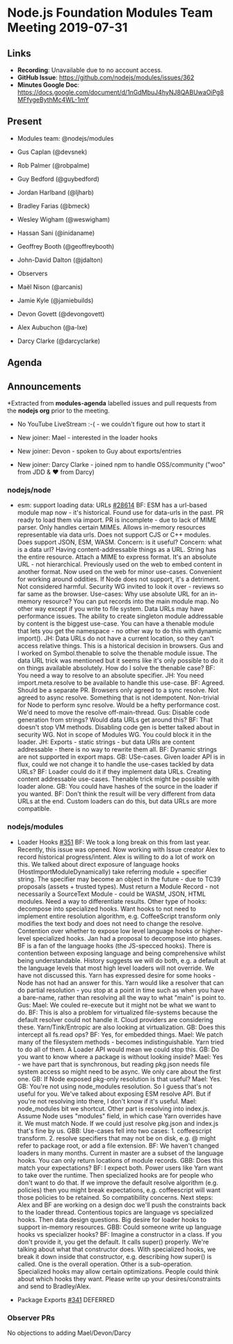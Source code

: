 # Node.js Foundation Modules Team Meeting 2019-07-31

## Links

* **Recording**: Unavailable due to no account access.
* **GitHub Issue**: https://github.com/nodejs/modules/issues/362
* **Minutes Google Doc**: https://docs.google.com/document/d/1nGdMbuJ4hyNJ8QABUwaOiPg8MFfygeBythMc4WL-1mY

## Present

* Modules team: @nodejs/modules
* Gus Caplan (@devsnek)
* Rob Palmer (@robpalme)
* Guy Bedford (@guybedford)
* Jordan Harlband (@ljharb)
* Bradley Farias (@bmeck)
* Wesley Wigham (@weswigham)
* Hassan Sani (@inidaname)
* Geoffrey Booth (@geoffreybooth)
* John-David Dalton (@jdalton)

* Observers
* Maël Nison (@arcanis)
* Jamie Kyle (@jamiebuilds)
* Devon Govett (@devongovett)
* Alex Aubuchon (@a-lxe)
* Darcy Clarke (@darcyclarke)


## Agenda

## Announcements
 
*Extracted from **modules-agenda** labelled issues and pull requests from the **nodejs org** prior to the meeting.

* No YouTube LiveStream :-(  - we couldn't figure out how to start it

* New joiner: Mael - interested in the loader hooks
* New joiner: Devon - spoken to Guy about exports/entries
* New joiner: Darcy Clarke - joined npm to handle OSS/community ("woo" from JDD & ❤️ from Darcy)

### nodejs/node

* esm: support loading data: URLs [#28614](https://github.com/nodejs/node/pull/28614)
BF: ESM has a url-based module map now - it's historical. Found use for data-urls in the past.  PR ready to load them via import.  PR is incomplete - due to lack of MIME parser. Only handles certain MIMEs. Allows in-memory resources representable via data urls.  Does not support CJS or C++ modules.  Does support JSON, ESM, WASM. Concern: is it useful? Concern: what is a data url?
Having content-addressable things as a URL. String has the entire resource. Attach a MIME to express format.  It's an absolute URL - not hierarchical.  Previously used on the web to embed content in another format.  Now used on the web for minor use-cases. Convenient for working around oddities. If Node does not support, it's a detriment.  Not considered harmful. Security WG invited to look it over - reviews so far same as the browser.
Use-cases:
Why use absolute URL for an in-memory resource?  You can put records into the main module map.  No other way except if you write to file system. Data URLs may have performance issues.  The ability to create singleton module addressable by content is the biggest use-case.  You can have a thenable module that lets you get the namespace - no other way to do this with dynamic import().
JH: Data URLs do not have a current location, so they can't access relative things. This is a historical decision in browsers. Gus and I worked on Symbol.thenable to solve the thenable module issue. The data URL trick was mentioned but it seems like it's only possible to do it on things available absolutely. How do I solve the thenable case?
BF: You need a way to resolve to an absolute specifier.
JH: You need import.meta.resolve to be available to handle this use-case.
BF: Agreed. Should be a separate PR. Browsers only agreed to a sync resolve. Not agreed to async resolve. Something that is not idempotent. Non-trivial for Node to perform sync resolve. Would be a hefty performance cost. We'd need to move the resolve off-main-thread.
Gus: Disable code generation from strings? Would data URLs get around this?
BF: That doesn't stop VM methods. Disabling code gen is better talked about in security WG.  Not in scope of Modules WG. You could block it in the loader.
JH: Exports - static strings - but data URIs are content addressable - there is no way to rewrite them all.
BF: Dynamic strings are not supported in export maps.
GB: USe-cases. Given loader API is in flux, could we not change it to handle the use-cases tackled by data URLs?
BF: Loader could do it if they implement data URLs.  Creating content addressable use-cases.  Thenable trick might be possible with loader alone.
GB: You could have hashes of the source in the loader if you wanted.
BF: Don't think the result will be very different from data URLs at the end. Custom loaders can do this, but data URLs are more compatible.

### nodejs/modules

* Loader Hooks [#351](https://github.com/nodejs/modules/issues/351)
BF: We took a long break on this from last year. Recently, this issue was opened. Now working with Issue creator Alex to record historical progress/intent. Alex is willing to do a lot of work on this.  We talked about direct exposure of language hooks (HostImportModuleDynamically) take referring module + specifier string.  The specifier may become an object in the future - due to TC39 proposals (assets + trusted types). Must return a Module Record - not necessarily a SourceText Module - could be WASM, JSON, HTML modules.  Need a way to differentiate results.
Other type of hooks: decompose into specialized hooks.  Want hooks to not need to implement entire resolution algorithm, e.g. CoffeeScript transform only modifies the text body and does not need to change the resolve.
Contention over whether to expose low level language hooks or higher-level specialized hooks.
Jan had a proposal to decompose into phases.
BF is a fan of the language hooks (the JS-specced hooks).
There is contention between exposing language and being comprehensive whilst being understandable.
History suggests we will do both, e.g. a default at the language levels that most high level loaders will not override.  We have not discussed this.
Yarn has expressed desire for some hooks - Node has not had an answer for this.
Yarn would like a resolver that can do partial resolution - you stop at a point in time such as when you have a bare-name, rather than resolving all the way to what "main" is point to.
Gus:
Mael: We couled re-execute but it might not be what we want to do.
BF: This is also a problem for virtualized file-systems because the default resolver could not handle it.  Cloud providers are considering these. Yarn/Tink/Entropic are also looking at virtualization.
GB: Does this intercept all fs.read ops?
BF: Yes, for embedded things.
Mael: We patch many of the filesystem methods - becomes indistinguishable.  Yarn tried to do all of them. A Loader API would mean we could stop this.
GB: Do you want to know where a package is without looking inside?
Mael: Yes - we have part that is synchronous, but reading pkg.json needs file system access so might need to be async. We only care about the first one.
GB: If Node exposed pkg-only resolution is that useful?
Mael: Yes.
GB: You're not using node_modules resolution. So I guess that's not useful for you. We've talked about exposing ESM resolve API. But if you're not resolving into there, I don't know if it's useful.
Mael: node_modules bit we shortcut. Other part is resolving into index.js. Assume Node uses "modules" field, in which case Yarn overrides have it. We must match Node. If we could just resolve pkg.json and index.js that's fine by us.
GBB: Use-cases fell into two cases: 1. coffeescript transform. 2. resolve specifiers that may not be on disk, e.g. @ might refer to package root, or add a file extension.
BF: We haven't changed loaders in many months. Current in master are a subset of the language hooks. You can only return locations of module records.
GBB: Does this match your expectations?
BF: I expect both. Power users like Yarn want to take over the runtime. Then specialized hooks are for people who don't want to do that. If we improve the default resolve algorithm (e.g. policies) then you might break expectations, e.g. coffeescript will want those policies to be retained.  So compatibility concerns.
Next steps: Alex and BF are working on a design doc we'll push the constraints back to the loader thread. Contentious topics are language vs specialized hooks. Then data design questions. Big desire for loader hooks to support in-memory resources.
GBB: Could someone write up language hooks vs specializer hooks?
BF: Imagine a constructor in a class. If you don't provide it, you get the default. It calls super() properly. We're talking about what that constructor does. With specialized hooks, we break it down inside that constructor, e.g. describing how super() is called.  One is the overall operation. Other is a sub-operation.  Specialized hooks may allow certain optimizations.  People could think about which hooks they want.  Please write up your desires/constraints and send to Bradley/Alex.


* Package Exports [#341](https://github.com/nodejs/modules/issues/341)
DEFERRED

### Observer PRs

No objections to adding Mael/Devon/Darcy


